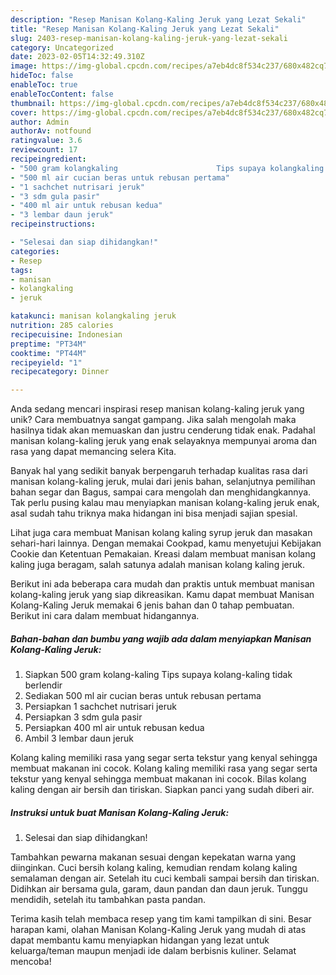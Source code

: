 ```yaml
---
description: "Resep Manisan Kolang-Kaling Jeruk yang Lezat Sekali"
title: "Resep Manisan Kolang-Kaling Jeruk yang Lezat Sekali"
slug: 2403-resep-manisan-kolang-kaling-jeruk-yang-lezat-sekali
category: Uncategorized
date: 2023-02-05T14:32:49.310Z
image: https://img-global.cpcdn.com/recipes/a7eb4dc8f534c237/680x482cq70/manisan-kolang-kaling-jeruk-foto-resep-utama.jpg
hideToc: false
enableToc: true
enableTocContent: false
thumbnail: https://img-global.cpcdn.com/recipes/a7eb4dc8f534c237/680x482cq70/manisan-kolang-kaling-jeruk-foto-resep-utama.jpg
cover: https://img-global.cpcdn.com/recipes/a7eb4dc8f534c237/680x482cq70/manisan-kolang-kaling-jeruk-foto-resep-utama.jpg
author: Admin
authorAv: notfound
ratingvalue: 3.6
reviewcount: 17
recipeingredient:
- "500 gram kolangkaling                      Tips supaya kolangkaling tidak berlendir"
- "500 ml air cucian beras untuk rebusan pertama"
- "1 sachchet nutrisari jeruk"
- "3 sdm gula pasir"
- "400 ml air untuk rebusan kedua"
- "3 lembar daun jeruk"
recipeinstructions:

- "Selesai dan siap dihidangkan!"
categories:
- Resep
tags:
- manisan
- kolangkaling
- jeruk

katakunci: manisan kolangkaling jeruk 
nutrition: 285 calories
recipecuisine: Indonesian
preptime: "PT34M"
cooktime: "PT44M"
recipeyield: "1"
recipecategory: Dinner

---
```





Anda sedang mencari inspirasi resep manisan kolang-kaling jeruk yang unik? Cara membuatnya sangat gampang. Jika salah mengolah maka hasilnya tidak akan memuaskan dan justru cenderung tidak enak. Padahal manisan kolang-kaling jeruk yang enak selayaknya mempunyai aroma dan rasa yang dapat memancing selera Kita.





Banyak hal yang sedikit banyak berpengaruh terhadap kualitas rasa dari manisan kolang-kaling jeruk, mulai dari jenis bahan, selanjutnya pemilihan bahan segar dan Bagus, sampai cara mengolah dan menghidangkannya. Tak perlu pusing kalau mau menyiapkan manisan kolang-kaling jeruk enak,      asal sudah tahu triknya maka hidangan ini bisa menjadi sajian spesial.














Lihat juga cara membuat Manisan kolang kaling syrup jeruk dan masakan sehari-hari lainnya. Dengan memakai Cookpad, kamu menyetujui Kebijakan Cookie dan Ketentuan Pemakaian. Kreasi dalam membuat manisan kolang kaling juga beragam, salah satunya adalah manisan kolang kaling jeruk.






Berikut ini ada beberapa cara mudah dan praktis untuk membuat manisan kolang-kaling jeruk yang siap dikreasikan. Kamu dapat membuat Manisan Kolang-Kaling Jeruk memakai 6 jenis bahan dan 0 tahap pembuatan. Berikut ini cara dalam membuat hidangannya.

<!--inarticleads1-->

##### Bahan-bahan dan bumbu yang wajib ada dalam menyiapkan Manisan Kolang-Kaling Jeruk:

1. Siapkan 500 gram kolang-kaling                      Tips supaya kolang-kaling tidak berlendir
1. Sediakan 500 ml air cucian beras untuk rebusan pertama
1. Persiapkan 1 sachchet nutrisari jeruk
1. Persiapkan 3 sdm gula pasir
1. Persiapkan 400 ml air untuk rebusan kedua
1. Ambil 3 lembar daun jeruk


Kolang kaling memiliki rasa yang segar serta tekstur yang kenyal sehingga membuat makanan ini cocok. Kolang kaling memiliki rasa yang segar serta tekstur yang kenyal sehingga membuat makanan ini cocok. Bilas kolang kaling dengan air bersih dan tiriskan. Siapkan panci yang sudah diberi air. 

<!--inarticleads2-->

##### Instruksi untuk buat Manisan Kolang-Kaling Jeruk:


1. Selesai dan siap dihidangkan!

Tambahkan pewarna makanan sesuai dengan kepekatan warna yang diinginkan. Cuci bersih kolang kaling, kemudian rendam kolang kaling semalaman dengan air. Setelah itu cuci kembali sampai bersih dan tiriskan. Didihkan air bersama gula, garam, daun pandan dan daun jeruk. Tunggu mendidih, setelah itu tambahkan pasta pandan. 

Terima kasih telah membaca resep yang tim kami tampilkan di sini. Besar harapan kami, olahan Manisan Kolang-Kaling Jeruk yang mudah di atas dapat membantu kamu menyiapkan hidangan yang lezat untuk keluarga/teman maupun menjadi ide dalam berbisnis kuliner. Selamat mencoba!
